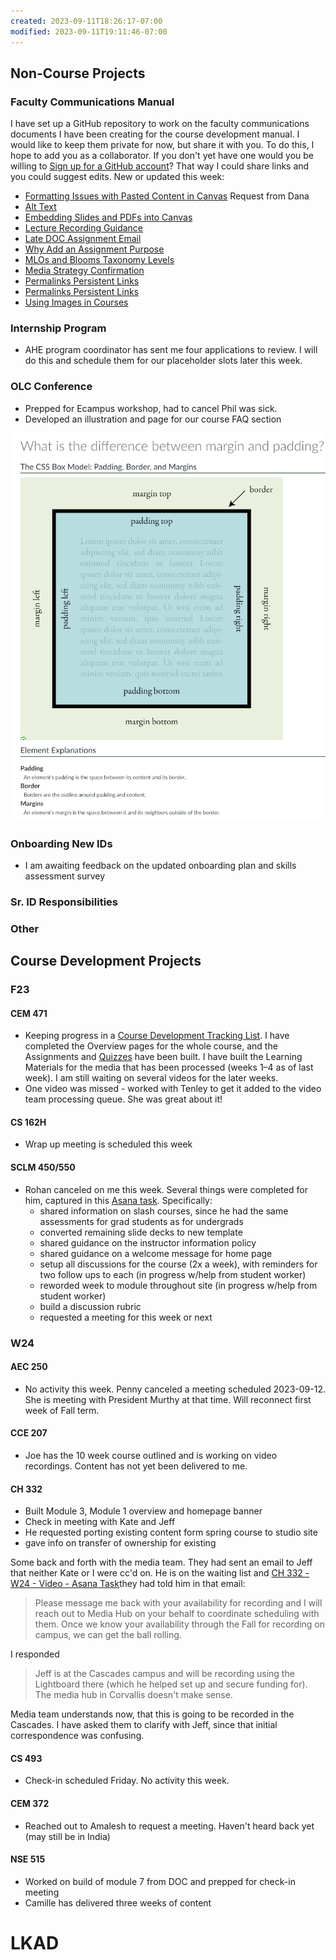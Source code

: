 ```yaml
---
created: 2023-09-11T18:26:17-07:00
modified: 2023-09-11T19:11:46-07:00
---
```


## Non-Course Projects

### Faculty Communications Manual

I have set up a GitHub repository to work on the faculty communications documents I have been creating for the course development manual. I would like to keep them private for now, but share it with you. To do this, I hope to add you as a collaborator. If you don't yet have one would you be willing to [Sign up for a GitHub account](https://docs.github.com/en/get-started/signing-up-for-github/signing-up-for-a-new-github-account)? That way I could share links and you could suggest edits. New or updated this week:

- [Formatting Issues with Pasted Content in Canvas](https://github.com/mundorfd/faculty-comms/blob/main/Formatting%20Issues%20with%20Pasted%20Content%20in%20Canvas.md) Request from Dana
- [Alt Text](https://github.com/mundorfd/blob/main/Alt%20Text.md)
- [Embedding Slides and PDFs into Canvas](https://github.com/mundorfd/blob/main/Embedding%20Slides%20and%20PDFs%20into%20Canvas.md)
- [Lecture Recording Guidance](https://github.com/mundorfd/blob/725418fec5e2724e8cfaae91f0e59b8baea86c93/Lecture%20Recording%20Guidance.md)
- [Late DOC Assignment Email](https://github.com/mundorfd/blob/725418fec5e2724e8cfaae91f0e59b8baea86c93/Late%20DOC%20Assignment%20Email.md)
- [Why Add an Assignment Purpose](https://github.com/mundorfd/blob/725418fec5e2724e8cfaae91f0e59b8baea86c93/Why%20Add%20an%20Assignment%20Purpose.md)
- [MLOs and Blooms Taxonomy Levels](https://github.com/mundorfd/blob/725418fec5e2724e8cfaae91f0e59b8baea86c93/MLOs%20and%20Blooms%20Taxonomy%20Levels.md)
- [Media Strategy Confirmation](https://github.com/mundorfd/blob/725418fec5e2724e8cfaae91f0e59b8baea86c93/Media%20Strategy%20Confirmation.md)
- [Permalinks Persistent Links](https://github.com/mundorfd/blob/725418fec5e2724e8cfaae91f0e59b8baea86c93/Permalinks%20Persistent%20Links.md)
- [Permalinks Persistent Links](https://github.com/mundorfd/blob/725418fec5e2724e8cfaae91f0e59b8baea86c93/Permalinks%20Persistent%20Links.md)
- [Using Images in Courses](https://github.com/mundorfd/blob/725418fec5e2724e8cfaae91f0e59b8baea86c93/Using%20Images%20in%20Courses.md)

### Internship Program

- AHE program coordinator has sent me four applications to review. I will do this and schedule them for our placeholder slots later this week.

### OLC Conference

- Prepped for Ecampus workshop, had to cancel Phil was sick.
- Developed an illustration and page for our course FAQ section

![Margins vs. Padding](./images/OLCMargins.png)

### Onboarding New IDs

- I am awaiting feedback on the updated onboarding plan and skills assessment survey

### Sr. ID Responsibilities

### Other

## Course Development Projects

### F23

#### CEM 471

- Keeping progress in a [Course Development Tracking List](https://oregonstate.box.com/s/qxvp2ike0yiajqp5hv2b1rir2sxybwha "https://oregonstate.box.com/s/qxvp2ike0yiajqp5hv2b1rir2sxybwha"). I have completed the Overview pages for the whole course, and the Assignments and [Quizzes](https://canvas.oregonstate.edu/courses/1953777/quizzes "https://canvas.oregonstate.edu/courses/1953777/quizzes") have been built. I have built the Learning Materials for the media that has been processed (weeks 1–4 as of last week). I am still waiting on several videos for the later weeks.
- One video was missed - worked with Tenley to get it added to the video team processing queue. She was great about it!

#### CS 162H

- Wrap up meeting is scheduled this week

#### SCLM 450/550

- Rohan canceled on me this week. Several things were completed for him, captured in this [Asana task](https://app.asana.com/0/1204222537805703/1205472616144712). Specifically:
    - shared information on slash courses, since he had the same assessments for grad students as for undergrads
    - converted remaining slide decks to new template
    - shared guidance on the instructor information policy
    - shared guidance on a welcome message for home page
    - setup all discussions for the course (2x a week), with reminders for two follow ups to each (in progress w/help from student worker)
    - reworded week to module throughout site (in progress w/help from student worker)
    - build a discussion rubric
    - requested a meeting for this week or next

### W24

#### AEC 250

- No activity this week. Penny canceled a meeting scheduled  2023-09-12. She is meeting with President Murthy at that time. Will reconnect first week of Fall term.

#### CCE 207

- Joe has the 10 week course outlined and is working on video recordings. Content has not yet been delivered to me.

#### CH 332

- Built Module 3, Module 1 overview and homepage banner
- Check in meeting with Kate and Jeff
- He requested porting existing content form spring course to studio site
- gave info on transfer of ownership for existing

Some back and forth with the media team. They had sent an email to Jeff that neither Kate or I were cc'd on.  He is on the waiting list and [CH 332 - W24 - Video - Asana Task](https://app.asana.com/0/1123253820104403/1205280025484220)they had told him in that email:
> Please message me back with your availability for recording and I will reach out to Media Hub on your behalf to coordinate scheduling with them. Once we know your availability through the Fall for recording on campus, we can get the ball rolling.

I responded
> Jeff is at the Cascades campus and will be recording using the Lightboard there (which he helped set up and secure funding for). The media hub in Corvallis doesn't make sense.

Media team understands now, that this is going to be recorded in the Cascades. I have asked them to clarify with Jeff, since that initial correspondence was confusing.

#### CS 493

- Check-in scheduled Friday. No activity this week.

#### CEM 372

- Reached out to Amalesh to request a meeting. Haven't heard back yet (may still be in India)

#### NSE 515

- Worked on build of module 7 from DOC and prepped for check-in meeting
- Camille has delivered three weeks of content

# LKAD
